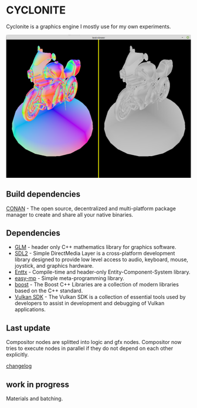 
# CYCLONITE

Cyclonite is a graphics engine I mostly use for my own experiments.

![s1.png](./examples/gltf-viewer/screenshots/s1.png)

## Build dependencies
[CONAN](https://conan.io/) - The open source, decentralized and multi-platform package
manager to create and share all your native binaries.

## Dependencies
- [GLM](https://github.com/g-truc/glm) - header only C++ mathematics library for graphics software.
- [SDL2](https://github.com/libsdl-org) - Simple DirectMedia Layer is a cross-platform development library designed to provide low level access to audio, keyboard, mouse, joystick, and graphics hardware.
- [Enttx](https://github.com/BAntDit/enttx) - Compile-time and header-only Entity-Component-System library.
- [easy-mp](https://github.com/BAntDit/easy-mp) - Simple meta-programming library.
- [boost](https://www.boost.org/users/history/version_1_79_0.html) - The Boost C++ Libraries are a collection of modern libraries based on the C++ standard.
- [Vulkan SDK](https://vulkan.lunarg.com/sdk/home) - The Vulkan SDK is a collection of essential tools used by developers to assist in development and debugging of Vulkan applications.

## Last update

Compositor nodes are splitted into logic and gfx nodes. 
Compositor now tries to execute nodes in parallel if they do not depend on each other explicitly.

[changelog](CHANGELOG.md)

## work in progress

Materials and batching.




